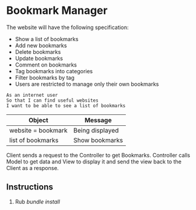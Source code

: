 # Bookmark Manager

The website will have the following specification:

- Show a list of bookmarks
- Add new bookmarks
- Delete bookmarks
- Update bookmarks
- Comment on bookmarks
- Tag bookmarks into categories
- Filter bookmarks by tag
- Users are restricted to manage only their own bookmarks

```
As an internet user
So that I can find useful websites
I want to be able to see a list of bookmarks
```

| Object                | Message                 |
| --------------------- | ----------------------- |
| website = bookmark    | Being displayed         |
| list of bookmarks     | Show bookmarks          |

Client sends a request to the Controller to get Bookmarks.
Controller calls Model to get data and View to display it and send the view back to the Client as a response.

## Instructions
1. Rub _bundle install_